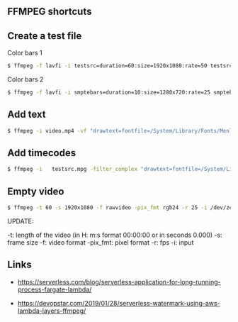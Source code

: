 ## FFMPEG shortcuts

## Create a test file 


Color bars 1
```bash
$ ffmpeg -f lavfi -i testsrc=duration=60:size=1920x1080:rate=50 testsrc.mpg
```
Color bars 2
```bash
$ ffmpeg -f lavfi -i smptebars=duration=10:size=1280x720:rate=25 smptebars.mp4
```

## Add text


```bash
$ ffmpeg -i video.mp4 -vf "drawtext=fontfile=/System/Library/Fonts/Menlo.ttc:text='Hello': x=100: y=500: fontsize=84: fontcolor=yellow@0.8: box=1: boxcolor=blue@0.9" -c:a copy -c:v libx264 -preset veryfast -crf 16 -x264-params keyint=60 -map 0  output.mp4
```

## Add timecodes

```bash
$ ffmpeg -i   testsrc.mpg -filter_complex "drawtext=fontfile=/System/Library/Fonts/Menlo.ttc:text='frame %{n}\\: %{pict_type}\\: pts=%{pts \\: hms}': x=100: y=50: fontsize=84: fontcolor=yellow@0.8: box=1: boxcolor=blue@0.9" -c:a copy -c:v libx264 -preset veryfast -crf 16 -x264-params keyint=60 -map 0  testsrcb.mp4
```

## Empty video

```bash
$ ffmpeg -t 60 -s 1920x1080 -f rawvideo -pix_fmt rgb24 -r 25 -i /dev/zero empty.mpeg

```

UPDATE:

-t:       length of the video (in H: m:s format 00:00:00 or in seconds 0.000)
-s:       frame size
-f:       video format
-pix_fmt: pixel format
-r:       fps
-i:       input



## Links

- https://serverless.com/blog/serverless-application-for-long-running-process-fargate-lambda/

- https://devopstar.com/2019/01/28/serverless-watermark-using-aws-lambda-layers-ffmpeg/